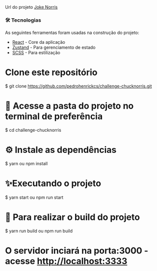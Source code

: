 Url do projeto [Joke Norris](https://pedrohenrickcs.github.io/challenge-chucknorris)

### 🛠 Tecnologias

As seguintes ferramentas foram usadas na construção do projeto:

- [React](https://pt-br.reactjs.org) - Core da aplicação
- [Zustand](https://github.com/pmndrs/zustand) - Para gerenciamento de estado
- [SCSS](https://sass-lang.com) - Para estilização

# Clone este repositório
$  git clone <https://github.com/pedrohenrickcs/challenge-chucknorris.git>

# 💢 Acesse a pasta do projeto no terminal de preferência
$ cd challenge-chucknorris

# ⚙ Instale as dependências
$ yarn ou npm install

# ✨Executando o projeto
$ yarn start ou npm run start

# 🎁 Para realizar o build do projeto
$ yarn run build ou npm run build

# O servidor inciará na porta:3000 - acesse <http://localhost:3333> 